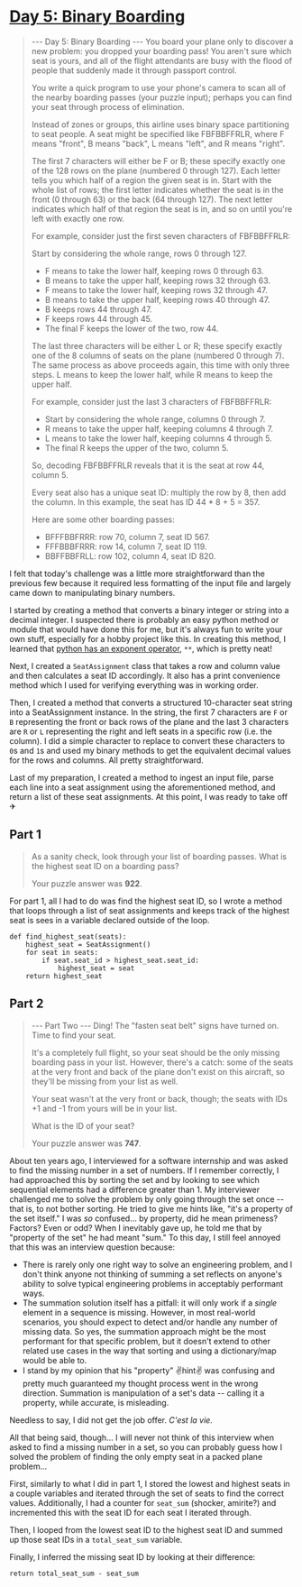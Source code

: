 # [Day 5: Binary Boarding](https://adventofcode.com/2020/day/4)
>--- Day 5: Binary Boarding ---
>You board your plane only to discover a new problem: you dropped your boarding pass! You aren't sure which seat is yours, and all of the flight attendants are busy with the flood of people that suddenly made it through passport control.
>
>You write a quick program to use your phone's camera to scan all of the nearby boarding passes (your puzzle input); perhaps you can find your seat through process of elimination.
>
>Instead of zones or groups, this airline uses binary space partitioning to seat people. A seat might be specified like FBFBBFFRLR, where F means "front", B means "back", L means "left", and R means "right".
>
>The first 7 characters will either be F or B; these specify exactly one of the 128 rows on the plane (numbered 0 through 127). Each letter tells you which half of a region the given seat is in. Start with the whole list of rows; the first letter indicates whether the seat is in the front (0 through 63) or the back (64 through 127). The next letter indicates which half of that region the seat is in, and so on until you're left with exactly one row.
>
>For example, consider just the first seven characters of FBFBBFFRLR:
>
>Start by considering the whole range, rows 0 through 127.
>- F means to take the lower half, keeping rows 0 through 63.
>- B means to take the upper half, keeping rows 32 through 63.
>- F means to take the lower half, keeping rows 32 through 47.
>- B means to take the upper half, keeping rows 40 through 47.
>- B keeps rows 44 through 47.
>- F keeps rows 44 through 45.
>- The final F keeps the lower of the two, row 44.
>
>The last three characters will be either L or R; these specify exactly one of the 8 columns of seats on the plane (numbered 0 through 7). The same process as above proceeds again, this time with only three steps. L means to keep the lower half, while R means to keep the upper half.
>
>For example, consider just the last 3 characters of FBFBBFFRLR:
>
>- Start by considering the whole range, columns 0 through 7.
>- R means to take the upper half, keeping columns 4 through 7.
>- L means to take the lower half, keeping columns 4 through 5.
>- The final R keeps the upper of the two, column 5.
>
>So, decoding FBFBBFFRLR reveals that it is the seat at row 44, column 5.
>
>Every seat also has a unique seat ID: multiply the row by 8, then add the column. In this example, the seat has ID 44 * 8 + 5 = 357.
>
>Here are some other boarding passes:
>
>- BFFFBBFRRR: row 70, column 7, seat ID 567.
>- FFFBBBFRRR: row 14, column 7, seat ID 119.
>- BBFFBBFRLL: row 102, column 4, seat ID 820.

I felt that today's challenge was a little more straightforward than the previous few because it required less formatting of the input file and largely came down to manipulating binary numbers.

I started by creating a method that converts a binary integer or string into a decimal integer. I suspected there is probably an easy python method or module that would have done this for me, but it's always fun to write your own stuff, especially for a hobby project like this. In creating this method, I learned that [python has an exponent operator](https://www.educative.io/edpresso/calculating-the-exponential-value-in-python), `**`, which is pretty neat!

Next, I created a `SeatAssignment` class that takes a row and column value and then calculates a seat ID accordingly. It also has a print convenience method which I used for verifying everything was in working order.

Then, I created a method that converts a structured 10-character seat string into a SeatAssignment instance. In the string, the first 7 characters are `F` or `B` representing the front or back rows of the plane and the last 3 characters are `R` or `L` representing the right and left seats in a specific row (i.e. the column). I did a simple character to replace to convert these characters to `0`s and `1`s and used my binary methods to get the equivalent decimal values for the rows and columns. All pretty straightforward.

Last of my preparation, I created a method to ingest an input file, parse each line into a seat assignment using the aforementioned method, and return a list of these seat assignments. At this point, I was ready to take off ✈

## Part 1
>As a sanity check, look through your list of boarding passes. What is the highest seat ID on a boarding pass?
>
>Your puzzle answer was **922**.

For part 1, all I had to do was find the highest seat ID, so I wrote a method that loops through a list of seat assignments and keeps track of the highest seat is sees in a variable declared outside of the loop.

```
def find_highest_seat(seats):
    highest_seat = SeatAssignment()
    for seat in seats:
        if seat.seat_id > highest_seat.seat_id:
            highest_seat = seat
    return highest_seat
```
## Part 2
>--- Part Two ---
>Ding! The "fasten seat belt" signs have turned on. Time to find your seat.
>
>It's a completely full flight, so your seat should be the only missing boarding pass in your list. However, there's a catch: some of the seats at the very front and back of the plane don't exist on this aircraft, so they'll be missing from your list as well.
>
>Your seat wasn't at the very front or back, though; the seats with IDs +1 and -1 from yours will be in your list.
>
>What is the ID of your seat?
>
>Your puzzle answer was **747**.

About ten years ago, I interviewed for a software internship and was asked to find the missing number in a set of numbers. If I remember correctly, I had approached this by sorting the set and by looking to see which sequential elements had a difference greater than 1. My interviewer challenged me to solve the problem by only going through the set once -- that is, to not bother sorting. He tried to give me hints like, "it's a property of the set itself." I was _so_ confused... by property, did he mean primeness? Factors? Even or odd? When I inevitably gave up, he told me that by "property of the set" he had meant "sum." To this day, I still feel annoyed that this was an interview question because:
- There is rarely only one right way to solve an engineering problem, and I don't think anyone not thinking of summing a set reflects on anyone's ability to solve typical engineering problems in acceptably performant ways.
- The summation solution itself has a pitfall: it will only work if a _single_ element in a sequence is missing. However, in most real-world scenarios, you should expect to detect and/or handle any number of missing data. So yes, the summation approach might be the most performant for that specific problem, but it doesn't extend to other related use cases in the way that sorting and using a dictionary/map would be able to.
- I stand by my opinion that his "property" ✌hint✌ was confusing and pretty much guaranteed my thought process went in the wrong direction. Summation is manipulation of a set's data -- calling it a property, while accurate, is misleading.

Needless to say, I did not get the job offer. _C'est la vie._

All that being said, though... I will never not think of this interview when asked to find a missing number in a set, so you can probably guess how I solved the problem of finding the only empty seat in a packed plane problem...

First, similarly to what I did in part 1, I stored the lowest and highest seats in a couple variables and iterated through the set of seats to find the correct values. Additionally, I had a counter for `seat_sum` (shocker, amirite?) and incremented this with the seat ID for each seat I iterated through.

Then, I looped from the lowest seat ID to the highest seat ID and summed up those seat IDs in a `total_seat_sum` variable.

Finally, I inferred the missing seat ID by looking at their difference: 
```
return total_seat_sum - seat_sum
```